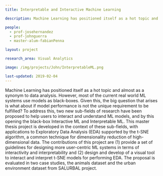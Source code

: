 ```yaml
---
title: Interpretable and Interactive Machine Learning

description: Machine Learning has positioned itself as a hot topic and almost as a synonym to data analysis. However, most of the current real world ML systems use models as black-boxes. Given this, the big question that arises is what about if model performance is not the unique requirement to be fulfilled?  To address this, two new sub-fields of research have been proposed to help users to interact and understand ML models, and by this opening the black-box Interactive ML and Interpretable ML. This master thesis project is developed in the context of these sub-fields, with applications to Exploratory Data Analysis (EDA) supported by the t-SNE algorithm, a common technique for dimensionality reduction of high-dimensional data. The contributions of this project are (1) provide a set of guidelines for designing more user-centric ML systems in terms of interactivity and interpretability and (2) design and develop of a visual tool to interact and interpret t-SNE models for performing EDA. The proposal is evaluated in two case studies, the animals dataset and the urban environment dataset from SALURBAL project.

people:
  - prof-josehernandez
  - prof-johnguerra
  - master-alum-fabianPenna

layout: project

research_area: Visual Analytics

image: /img/projects/John/InterpretableML.png

last-updated: 2019-02-04
---
```


Machine Learning has positioned itself as a hot topic and almost as a synonym to data analysis. However, most of the current real world ML systems use models as black-boxes. Given this, the big question that arises is what about if model performance is not the unique requirement to be fulfilled? To address this, two new sub-fields of research have been proposed to help users to interact and understand ML models, and by this opening the black-box Interactive ML and Interpretable ML. This master thesis project is developed in the context of these sub-fields, with applications to Exploratory Data Analysis (EDA) supported by the t-SNE algorithm, a common technique for dimensionality reduction of high-dimensional data. The contributions of this project are (1) provide a set of guidelines for designing more user-centric ML systems in terms of interactivity and interpretability and (2) design and develop of a visual tool to interact and interpret t-SNE models for performing EDA. The proposal is evaluated in two case studies, the animals dataset and the urban environment dataset from SALURBAL project.

